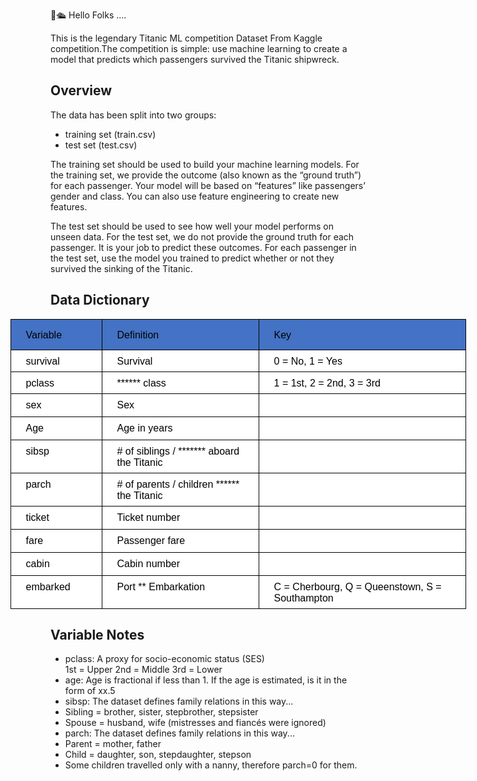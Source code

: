 👋🛳️ Hello Folks ....

This is the legendary Titanic ML competition Dataset From Kaggle competition.The competition is simple: use machine learning to create a model that predicts which passengers survived the Titanic shipwreck.

<h2> Overview </h2>
The data has been split into two groups:

<ul>
  <li> training set (train.csv) </li>
  <li> test set (test.csv) </li>
</ul>

<p> The training set should be used to build your machine learning models. For the training set, we provide the outcome (also known as the “ground truth”) for each passenger. Your model will be based on “features” like passengers’ gender and class. You can also use feature engineering to create new features.</p>

<p>The test set should be used to see how well your model performs on unseen data. For the test set, we do not provide the ground truth for each passenger. It is your job to predict these outcomes. For each passenger in the test set, use the model you trained to predict whether or not they survived the sinking of the Titanic.</p>

<h2> Data Dictionary </h2>

<table style="width:547.15pt;margin-left:-48.35pt;background:white;border-collapse: collapse;border:none;">
    <tbody>
        <tr>
            <td style="width: 81.55pt;border: 1pt solid windowtext;background: rgb(68, 114, 196);padding: 6.75pt 18pt 5.25pt;height: 22.55pt;vertical-align: bottom;">
                <p style='margin-top:0cm;margin-right:0cm;margin-bottom:0cm;margin-left:0cm;line-height:24.0pt;font-size:15px;font-family:"Calibri",sans-serif;'><span style='font-size:16px;font-family:"Arial",sans-serif;color:black;border:none windowtext 1.0pt;padding:0cm;'>Variable</span></p>
            </td>
            <td style="width: 189.8pt;border-top: 1pt solid windowtext;border-right: 1pt solid windowtext;border-bottom: 1pt solid windowtext;border-image: initial;border-left: none;background: rgb(68, 114, 196);padding: 6.75pt 18pt 5.25pt;height: 22.55pt;vertical-align: bottom;">
                <p style='margin-top:0cm;margin-right:0cm;margin-bottom:0cm;margin-left:0cm;line-height:24.0pt;font-size:15px;font-family:"Calibri",sans-serif;'><span style='font-size:16px;font-family:"Arial",sans-serif;color:black;border:none windowtext 1.0pt;padding:0cm;'>Definition</span></p>
            </td>
            <td style="width: 275.8pt;border-top: 1pt solid windowtext;border-right: 1pt solid windowtext;border-bottom: 1pt solid windowtext;border-image: initial;border-left: none;background: rgb(68, 114, 196);padding: 6.75pt 18pt 5.25pt;height: 22.55pt;vertical-align: bottom;">
                <p style='margin-top:0cm;margin-right:0cm;margin-bottom:0cm;margin-left:0cm;line-height:24.0pt;font-size:15px;font-family:"Calibri",sans-serif;'><span style='font-size:16px;font-family:"Arial",sans-serif;color:black;border:none windowtext 1.0pt;padding:0cm;'>Key</span></p>
            </td>
        </tr>
        <tr>
            <td style="border-right: 1pt solid windowtext;border-bottom: 1pt solid windowtext;border-left: 1pt solid windowtext;border-image: initial;border-top: none;padding: 6.75pt 18pt 5.25pt;height: 11.55pt;vertical-align: top;">
                <p style='margin-top:0cm;margin-right:0cm;margin-bottom:0cm;margin-left:0cm;line-height:normal;font-size:15px;font-family:"Calibri",sans-serif;'><span style='font-size:16px;font-family:"Arial",sans-serif;color:black;'>survival</span></p>
            </td>
            <td style="border-top: none;border-left: none;border-bottom: 1pt solid windowtext;border-right: 1pt solid windowtext;padding: 6.75pt 18pt 5.25pt;height: 11.55pt;vertical-align: top;">
                <p style='margin-top:0cm;margin-right:0cm;margin-bottom:0cm;margin-left:0cm;line-height:normal;font-size:15px;font-family:"Calibri",sans-serif;'><span style='font-size:16px;font-family:"Arial",sans-serif;color:black;'>Survival</span></p>
            </td>
            <td style="border-top: none;border-left: none;border-bottom: 1pt solid windowtext;border-right: 1pt solid windowtext;padding: 6.75pt 18pt 5.25pt;height: 11.55pt;vertical-align: top;">
                <p style='margin-top:0cm;margin-right:0cm;margin-bottom:0cm;margin-left:0cm;line-height:normal;font-size:15px;font-family:"Calibri",sans-serif;'><span style='font-size:16px;font-family:"Arial",sans-serif;color:black;'>0 = No, 1 = Yes</span></p>
            </td>
        </tr>
        <tr>
            <td style="border-right: 1pt solid windowtext;border-bottom: 1pt solid windowtext;border-left: 1pt solid windowtext;border-image: initial;border-top: none;padding: 6.75pt 18pt 5.25pt;height: 11.55pt;vertical-align: top;">
                <p style='margin-top:0cm;margin-right:0cm;margin-bottom:0cm;margin-left:0cm;line-height:normal;font-size:15px;font-family:"Calibri",sans-serif;'><span style='font-size:16px;font-family:"Arial",sans-serif;color:black;'>pclass</span></p>
            </td>
            <td style="border-top: none;border-left: none;border-bottom: 1pt solid windowtext;border-right: 1pt solid windowtext;padding: 6.75pt 18pt 5.25pt;height: 11.55pt;vertical-align: top;">
                <p style='margin-top:0cm;margin-right:0cm;margin-bottom:0cm;margin-left:0cm;line-height:normal;font-size:15px;font-family:"Calibri",sans-serif;'><span style='font-size:16px;font-family:"Arial",sans-serif;color:black;'>****** class</span></p>
            </td>
            <td style="border-top: none;border-left: none;border-bottom: 1pt solid windowtext;border-right: 1pt solid windowtext;padding: 6.75pt 18pt 5.25pt;height: 11.55pt;vertical-align: top;">
                <p style='margin-top:0cm;margin-right:0cm;margin-bottom:0cm;margin-left:0cm;line-height:normal;font-size:15px;font-family:"Calibri",sans-serif;'><span style='font-size:16px;font-family:"Arial",sans-serif;color:black;'>1 = 1st, 2 = 2nd, 3 = 3rd</span></p>
            </td>
        </tr>
        <tr>
            <td style="border-right: 1pt solid windowtext;border-bottom: 1pt solid windowtext;border-left: 1pt solid windowtext;border-image: initial;border-top: none;padding: 6.75pt 18pt 5.25pt;height: 11.55pt;vertical-align: top;">
                <p style='margin-top:0cm;margin-right:0cm;margin-bottom:0cm;margin-left:0cm;line-height:normal;font-size:15px;font-family:"Calibri",sans-serif;'><span style='font-size:16px;font-family:"Arial",sans-serif;color:black;'>sex</span></p>
            </td>
            <td style="border-top: none;border-left: none;border-bottom: 1pt solid windowtext;border-right: 1pt solid windowtext;padding: 6.75pt 18pt 5.25pt;height: 11.55pt;vertical-align: top;">
                <p style='margin-top:0cm;margin-right:0cm;margin-bottom:0cm;margin-left:0cm;line-height:normal;font-size:15px;font-family:"Calibri",sans-serif;'><span style='font-size:16px;font-family:"Arial",sans-serif;color:black;'>Sex</span></p>
            </td>
            <td style="border-top: none;border-left: none;border-bottom: 1pt solid windowtext;border-right: 1pt solid windowtext;padding: 6.75pt 18pt 5.25pt;height: 11.55pt;vertical-align: top;"><br></td>
        </tr>
        <tr>
            <td style="border-right: 1pt solid windowtext;border-bottom: 1pt solid windowtext;border-left: 1pt solid windowtext;border-image: initial;border-top: none;padding: 6.75pt 18pt 5.25pt;height: 10.95pt;vertical-align: top;">
                <p style='margin-top:0cm;margin-right:0cm;margin-bottom:0cm;margin-left:0cm;line-height:normal;font-size:15px;font-family:"Calibri",sans-serif;'><span style='font-size:16px;font-family:"Arial",sans-serif;color:black;'>Age</span></p>
            </td>
            <td style="border-top: none;border-left: none;border-bottom: 1pt solid windowtext;border-right: 1pt solid windowtext;padding: 6.75pt 18pt 5.25pt;height: 10.95pt;vertical-align: top;">
                <p style='margin-top:0cm;margin-right:0cm;margin-bottom:0cm;margin-left:0cm;line-height:normal;font-size:15px;font-family:"Calibri",sans-serif;'><span style='font-size:16px;font-family:"Arial",sans-serif;color:black;'>Age in years</span></p>
            </td>
            <td style="border-top: none;border-left: none;border-bottom: 1pt solid windowtext;border-right: 1pt solid windowtext;padding: 6.75pt 18pt 5.25pt;height: 10.95pt;vertical-align: top;"><br></td>
        </tr>
        <tr>
            <td style="border-right: 1pt solid windowtext;border-bottom: 1pt solid windowtext;border-left: 1pt solid windowtext;border-image: initial;border-top: none;padding: 6.75pt 18pt 5.25pt;height: 11.55pt;vertical-align: top;">
                <p style='margin-top:0cm;margin-right:0cm;margin-bottom:0cm;margin-left:0cm;line-height:normal;font-size:15px;font-family:"Calibri",sans-serif;'><span style='font-size:16px;font-family:"Arial",sans-serif;color:black;'>sibsp</span></p>
            </td>
            <td style="border-top: none;border-left: none;border-bottom: 1pt solid windowtext;border-right: 1pt solid windowtext;padding: 6.75pt 18pt 5.25pt;height: 11.55pt;vertical-align: top;">
                <p style='margin-top:0cm;margin-right:0cm;margin-bottom:0cm;margin-left:0cm;line-height:normal;font-size:15px;font-family:"Calibri",sans-serif;'><span style='font-size:16px;font-family:"Arial",sans-serif;color:black;'># of siblings / ******* aboard the Titanic</span></p>
            </td>
            <td style="border-top: none;border-left: none;border-bottom: 1pt solid windowtext;border-right: 1pt solid windowtext;padding: 6.75pt 18pt 5.25pt;height: 11.55pt;vertical-align: top;"><br></td>
        </tr>
        <tr>
            <td style="border-right: 1pt solid windowtext;border-bottom: 1pt solid windowtext;border-left: 1pt solid windowtext;border-image: initial;border-top: none;padding: 6.75pt 18pt 5.25pt;height: 11.55pt;vertical-align: top;">
                <p style='margin-top:0cm;margin-right:0cm;margin-bottom:0cm;margin-left:0cm;line-height:normal;font-size:15px;font-family:"Calibri",sans-serif;'><span style='font-size:16px;font-family:"Arial",sans-serif;color:black;'>parch</span></p>
            </td>
            <td style="border-top: none;border-left: none;border-bottom: 1pt solid windowtext;border-right: 1pt solid windowtext;padding: 6.75pt 18pt 5.25pt;height: 11.55pt;vertical-align: top;">
                <p style='margin-top:0cm;margin-right:0cm;margin-bottom:0cm;margin-left:0cm;line-height:normal;font-size:15px;font-family:"Calibri",sans-serif;'><span style='font-size:16px;font-family:"Arial",sans-serif;color:black;'># of parents / children ****** the Titanic</span></p>
            </td>
            <td style="border-top: none;border-left: none;border-bottom: 1pt solid windowtext;border-right: 1pt solid windowtext;padding: 6.75pt 18pt 5.25pt;height: 11.55pt;vertical-align: top;"><br></td>
        </tr>
        <tr>
            <td style="border-right: 1pt solid windowtext;border-bottom: 1pt solid windowtext;border-left: 1pt solid windowtext;border-image: initial;border-top: none;padding: 6.75pt 18pt 5.25pt;height: 11.55pt;vertical-align: top;">
                <p style='margin-top:0cm;margin-right:0cm;margin-bottom:0cm;margin-left:0cm;line-height:normal;font-size:15px;font-family:"Calibri",sans-serif;'><span style='font-size:16px;font-family:"Arial",sans-serif;color:black;'>ticket</span></p>
            </td>
            <td style="border-top: none;border-left: none;border-bottom: 1pt solid windowtext;border-right: 1pt solid windowtext;padding: 6.75pt 18pt 5.25pt;height: 11.55pt;vertical-align: top;">
                <p style='margin-top:0cm;margin-right:0cm;margin-bottom:0cm;margin-left:0cm;line-height:normal;font-size:15px;font-family:"Calibri",sans-serif;'><span style='font-size:16px;font-family:"Arial",sans-serif;color:black;'>Ticket number</span></p>
            </td>
            <td style="border-top: none;border-left: none;border-bottom: 1pt solid windowtext;border-right: 1pt solid windowtext;padding: 6.75pt 18pt 5.25pt;height: 11.55pt;vertical-align: top;"><br></td>
        </tr>
        <tr>
            <td style="border-right: 1pt solid windowtext;border-bottom: 1pt solid windowtext;border-left: 1pt solid windowtext;border-image: initial;border-top: none;padding: 6.75pt 18pt 5.25pt;height: 10.95pt;vertical-align: top;">
                <p style='margin-top:0cm;margin-right:0cm;margin-bottom:0cm;margin-left:0cm;line-height:normal;font-size:15px;font-family:"Calibri",sans-serif;'><span style='font-size:16px;font-family:"Arial",sans-serif;color:black;'>fare</span></p>
            </td>
            <td style="border-top: none;border-left: none;border-bottom: 1pt solid windowtext;border-right: 1pt solid windowtext;padding: 6.75pt 18pt 5.25pt;height: 10.95pt;vertical-align: top;">
                <p style='margin-top:0cm;margin-right:0cm;margin-bottom:0cm;margin-left:0cm;line-height:normal;font-size:15px;font-family:"Calibri",sans-serif;'><span style='font-size:16px;font-family:"Arial",sans-serif;color:black;'>Passenger fare</span></p>
            </td>
            <td style="border-top: none;border-left: none;border-bottom: 1pt solid windowtext;border-right: 1pt solid windowtext;padding: 6.75pt 18pt 5.25pt;height: 10.95pt;vertical-align: top;"><br></td>
        </tr>
        <tr>
            <td style="border-right: 1pt solid windowtext;border-bottom: 1pt solid windowtext;border-left: 1pt solid windowtext;border-image: initial;border-top: none;padding: 6.75pt 18pt 5.25pt;height: 11.55pt;vertical-align: top;">
                <p style='margin-top:0cm;margin-right:0cm;margin-bottom:0cm;margin-left:0cm;line-height:normal;font-size:15px;font-family:"Calibri",sans-serif;'><span style='font-size:16px;font-family:"Arial",sans-serif;color:black;'>cabin</span></p>
            </td>
            <td style="border-top: none;border-left: none;border-bottom: 1pt solid windowtext;border-right: 1pt solid windowtext;padding: 6.75pt 18pt 5.25pt;height: 11.55pt;vertical-align: top;">
                <p style='margin-top:0cm;margin-right:0cm;margin-bottom:0cm;margin-left:0cm;line-height:normal;font-size:15px;font-family:"Calibri",sans-serif;'><span style='font-size:16px;font-family:"Arial",sans-serif;color:black;'>Cabin number</span></p>
            </td>
            <td style="border-top: none;border-left: none;border-bottom: 1pt solid windowtext;border-right: 1pt solid windowtext;padding: 6.75pt 18pt 5.25pt;height: 11.55pt;vertical-align: top;"><br></td>
        </tr>
        <tr>
            <td style="border-right: 1pt solid windowtext;border-bottom: 1pt solid windowtext;border-left: 1pt solid windowtext;border-image: initial;border-top: none;padding: 6.75pt 18pt 5.25pt;height: 11.55pt;vertical-align: top;">
                <p style='margin-top:0cm;margin-right:0cm;margin-bottom:0cm;margin-left:0cm;line-height:normal;font-size:15px;font-family:"Calibri",sans-serif;'><span style='font-size:16px;font-family:"Arial",sans-serif;color:black;'>embarked</span></p>
            </td>
            <td style="border-top: none;border-left: none;border-bottom: 1pt solid windowtext;border-right: 1pt solid windowtext;padding: 6.75pt 18pt 5.25pt;height: 11.55pt;vertical-align: top;">
                <p style='margin-top:0cm;margin-right:0cm;margin-bottom:0cm;margin-left:0cm;line-height:normal;font-size:15px;font-family:"Calibri",sans-serif;'><span style='font-size:16px;font-family:"Arial",sans-serif;color:black;'>Port ** Embarkation</span></p>
            </td>
            <td style="border-top: none;border-left: none;border-bottom: 1pt solid windowtext;border-right: 1pt solid windowtext;padding: 6.75pt 18pt 5.25pt;height: 11.55pt;vertical-align: top;">
                <p style='margin-top:0cm;margin-right:0cm;margin-bottom:0cm;margin-left:0cm;line-height:normal;font-size:15px;font-family:"Calibri",sans-serif;'><span style='font-size:16px;font-family:"Arial",sans-serif;color:black;'>C = Cherbourg, Q = Queenstown, S = Southampton</span></p>
            </td>
        </tr>
    </tbody>
</table>

<h2> Variable Notes </h2>
<ul>
  <li>pclass: A proxy for socio-economic status (SES)</li>
1st = Upper
2nd = Middle
3rd = Lower

  <li>age: Age is fractional if less than 1. If the age is estimated, is it in the form of xx.5 </li>
  <li>sibsp: The dataset defines family relations in this way...</li>
  <li>Sibling = brother, sister, stepbrother, stepsister </li>
  <li> Spouse = husband, wife (mistresses and fiancés were ignored) </li>
  <li>parch: The dataset defines family relations in this way...</li>
  <li>Parent = mother, father </li>
  <li>Child = daughter, son, stepdaughter, stepson </li>
  <li>Some children travelled only with a nanny, therefore parch=0 for them.</li>
